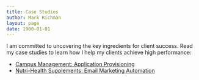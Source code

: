 ```yaml
---
title: Case Studies
author: Mark Richman
layout: page
date: 1900-01-01
---
```

I am committed to uncovering the key ingredients for client success. Read my case studies to learn how I help my clients achieve high performance:

  * [Campus Management: Application Provisioning][1]
  * [Nutri-Health Supplements: Email Marketing Automation][2]

 [1]: /case-study-application-provisioning/
 [2]: /case-study-email-marketing-automation/